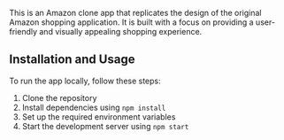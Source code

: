This is an Amazon clone app that replicates the design of the original Amazon shopping application. 
It is built with a focus on providing a user-friendly and visually appealing shopping experience.


## Installation and Usage
To run the app locally, follow these steps:
1. Clone the repository
2. Install dependencies using `npm install`
3. Set up the required environment variables
4. Start the development server using `npm start`
